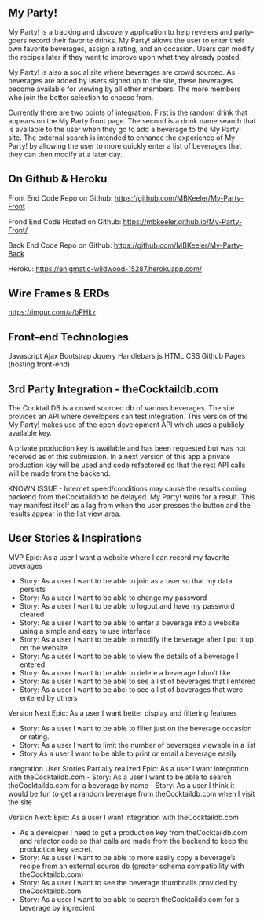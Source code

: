 ## My Party!
  My Party! is a tracking and discovery application to help revelers and
  party-goers record their favorite drinks.  My Party! allows the user to enter
  their own favorite beverages, assign a rating, and an occasion.  Users can
  modify the recipes later if they want to improve upon what they already posted.

  My Party! is also a social site where beverages are crowd sourced.  As
  beverages are added by users signed up to the site, these beverages become
  available for viewing by all other members. The more members who join the
  better selection to choose from.  

  Currently there are two points of integration.  First is the random drink that
  appears on the My Party front page.  The second is a drink name search that is
  available to the user when they go to add a beverage to the My Party! site.
  The external search is intended to enhance the experience of My Party! by
  allowing the user to more quickly enter a list of beverages that they can then
  modify at a later day.

## On Github & Heroku
Front End Code Repo on Github:
  https://github.com/MBKeeler/My-Party-Front

Frond End Code Hosted on Github:
  https://mbkeeler.github.io/My-Party-Front/

Back End Code Repo on Github:
  https://github.com/MBKeeler/My-Party-Back

Heroku:
  https://enigmatic-wildwood-15287.herokuapp.com/

## Wire Frames & ERDs
  https://imgur.com/a/bPHkz

## Front-end Technologies
Javascript
Ajax
Bootstrap
Jquery
Handlebars.js
HTML
CSS
Github Pages (hosting front-end)

## 3rd Party Integration - theCocktaildb.com

  The Cocktail DB is a crowd sourced db of various beverages.  The site provides
  an API where developers can test integration.  This version of the My Party!
  makes use of the open development API which uses a publicly available key.

  A private production key is available and has been requested but was not
  received as of this submission.  In a next version of this app a private
  production key will be used and code refactored so that the rest API calls
  will be made from the backend.   

  KNOWN ISSUE - Internet speed/conditions may cause the results coming backend
  from theCocktaildb to be delayed.  My Party! waits for a result. This may
  manifest itself as a lag from when the user presses the button and the results
  appear in the list view area.  

## User Stories & Inspirations

MVP
Epic: As a user I want a website where I can record my favorite beverages
  - Story: As a user I want to be able to join as a user so that my data
  persists
  - Story: As a user I want to be able to change my password
  - Story: As a user I want to be able to logout and have my password cleared
  - Story: As a user I want to be able to enter a beverage into a website using
  a simple and easy to use interface
  - Story: As a user I want to be able to modify the beverage after I put it up on
  the website
  - Story: As a user I want to be able to view the details of a beverage I
  entered
  - Story: As a user I want to be able to delete a beverage I don’t like
  - Story: As a user I want to be able to see a list of beverages that I entered
  - Story: As a user I want to be abel to see a list of beverages that were
  entered by others

Version Next
Epic: As a user I want better display and filtering features
 - Story: As a user I want to be able to filter just on the beverage occasion or
  rating.
 - Story: As a user I want to limit the number of  beverages viewable in a list
 - Story As a user I want to be able to print or email a beverage easily

Integration User Stories
  Partially realized
  Epic: As a user I want integration with theCocktaildb.com
    - Story: As a user I want to be able to search theCocktaildb.com for a
      beverage by name
    - Story: As a user I think it would be fun to get a random beverage from
      theCocktaildb.com when I visit the site

  Version Next:
  Epic: As a user I want integration with theCocktaildb.com
   - As a developer I need to get a production key from theCocktaildb.com and
   refactor code so that calls are made from the backend to keep the production
   key secret.
   - Story: As a user I want to be able to more easily copy a beverage’s recipe
      from an external source db (greater schema compatibility with
      theCocktaildb.com)
   - Story: As a user I want to see the beverage thumbnails provided by
      theCocktaildb.com
   - Story: As a user I want to be able to search theCocktaildb.com for a
      beverage by ingredient
